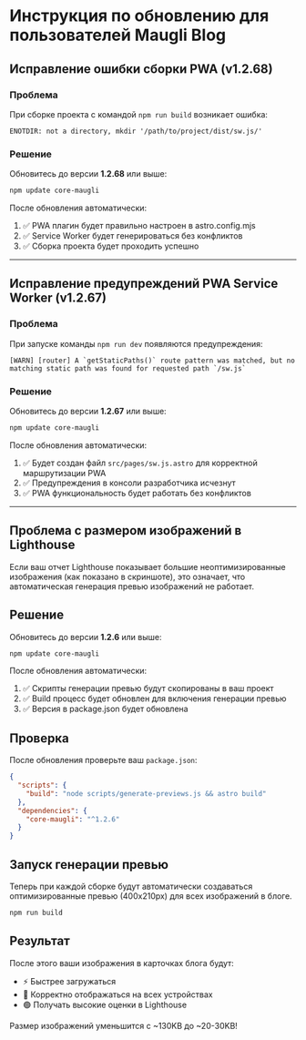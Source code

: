 # Инструкция по обновлению для пользователей Maugli Blog

## Исправление ошибки сборки PWA (v1.2.68)

### Проблема

При сборке проекта с командой `npm run build` возникает ошибка:

```
ENOTDIR: not a directory, mkdir '/path/to/project/dist/sw.js/'
```

### Решение

Обновитесь до версии **1.2.68** или выше:

```bash
npm update core-maugli
```

После обновления автоматически:

1. ✅ PWA плагин будет правильно настроен в astro.config.mjs
2. ✅ Service Worker будет генерироваться без конфликтов
3. ✅ Сборка проекта будет проходить успешно

---

## Исправление предупреждений PWA Service Worker (v1.2.67)

### Проблема

При запуске команды `npm run dev` появляются предупреждения:

```
[WARN] [router] A `getStaticPaths()` route pattern was matched, but no matching static path was found for requested path `/sw.js`
```

### Решение

Обновитесь до версии **1.2.67** или выше:

```bash
npm update core-maugli
```

После обновления автоматически:

1. ✅ Будет создан файл `src/pages/sw.js.astro` для корректной маршрутизации PWA
2. ✅ Предупреждения в консоли разработчика исчезнут
3. ✅ PWA функциональность будет работать без конфликтов

---

## Проблема с размером изображений в Lighthouse

Если ваш отчет Lighthouse показывает большие неоптимизированные изображения (как показано в скриншоте), это означает, что автоматическая генерация превью изображений не работает.

## Решение

Обновитесь до версии **1.2.6** или выше:

```bash
npm update core-maugli
```

После обновления автоматически:

1. ✅ Скрипты генерации превью будут скопированы в ваш проект
2. ✅ Build процесс будет обновлен для включения генерации превью
3. ✅ Версия в package.json будет обновлена

## Проверка

После обновления проверьте ваш `package.json`:

```json
{
  "scripts": {
    "build": "node scripts/generate-previews.js && astro build"
  },
  "dependencies": {
    "core-maugli": "^1.2.6"
  }
}
```

## Запуск генерации превью

Теперь при каждой сборке будут автоматически создаваться оптимизированные превью (400x210px) для всех изображений в блоге.

```bash
npm run build
```

## Результат

После этого ваши изображения в карточках блога будут:

- ⚡ Быстрее загружаться
- 📱 Корректно отображаться на всех устройствах
- 🟢 Получать высокие оценки в Lighthouse

Размер изображений уменьшится с ~130KB до ~20-30KB!
